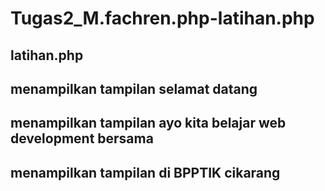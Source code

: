 # Tugas2_M.fachren.php-latihan.php
## latihan.php
## menampilkan tampilan selamat datang
## menampilkan tampilan ayo kita belajar web development bersama
## menampilkan tampilan di BPPTIK cikarang 
